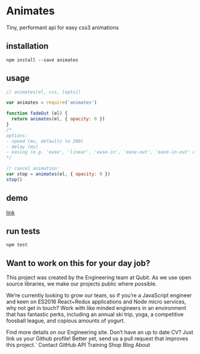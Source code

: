 # Animates
Tiny, performant api for easy css3 animations

## installation
```
npm install --save animates
```

## usage
```js
// animates(el, css, [opts])

var animates = require('animates')

function fadeOut (el) {
  return animates(el, { opacity: 0 })
}
/*
options:
- speed (ms, defaults to 200)
- delay (ms)
- easing (e.g. 'ease', 'linear', 'ease-in', 'ease-out', 'ease-in-out' etc.)
*/

// cancel animation:
var stop = animates(el, { opacity: 0 })
stop()
```

## demo
[link](https://animates-pwhzhcmedz.now.sh)

## run tests
```
npm test
```

## Want to work on this for your day job?

This project was created by the Engineering team at Qubit. As we use open source libraries, we make our projects public where possible.

We’re currently looking to grow our team, so if you’re a JavaScript engineer and keen on ES2016 React+Redux applications and Node micro services, why not get in touch? Work with like minded engineers in an environment that has fantastic perks, including an annual ski trip, yoga, a competitive foosball league, and copious amounts of yogurt.

Find more details on our Engineering site. Don’t have an up to date CV? Just link us your Github profile! Better yet, send us a pull request that improves this project.`
Contact GitHub API Training Shop Blog About
